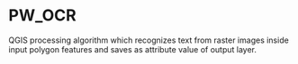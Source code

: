 # PW_OCR
QGIS processing algorithm which recognizes text from raster images inside input polygon features and saves as attribute value of output layer. 
